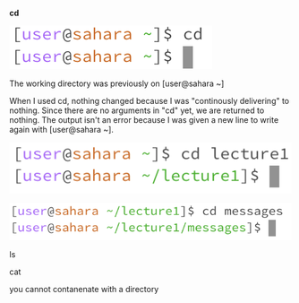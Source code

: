 **cd**

![Image](cd1.png)

The working directory was previously on [user@sahara ~]

When I used cd, nothing changed because I was "continously delivering" to nothing.
Since there are no arguments in "cd" yet, we are returned to nothing.
The output isn't an error because I was given a new line to write again with [user@sahara ~].

![Image](cd2.png)

![Image](cd3.png)

ls

cat

you cannot contanenate with a directory 
